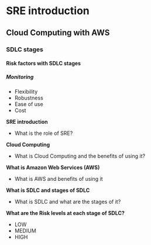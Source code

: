 # SRE introduction
## Cloud Computing with AWS
### SDLC stages
#### Risk factors with SDLC stages
##### Monitoring

- Flexibility
- Robustness
- Ease of use
- Cost

**SRE introduction**
- What is the role of SRE?


**Cloud Computing**
- What is Cloud Computing and the benefits of using it?

**What is Amazon Web Services (AWS)**
- What is AWS and benefits of using it

**What is SDLC and stages of SDLC**
- What is SDLC and what are the stages of it?

**What are the Risk levels at each stage of SDLC?**
- LOW
- MEDIUM
- HIGH

